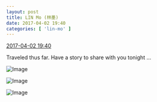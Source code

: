 ```yaml
---
layout: post
title: LIN Mo (林墨)
date: 2017-04-02 19:40
categories: [ 'lin-mo' ]
---
```


<div class="weibo-info">
  <a href="http://weibo.com/6108312042/ECFOalFAG">2017-04-02 19:40</a>
</div>

Traveled thus far. Have a story to share with you tonight …

<!-- more -->

![Image](http://wx2.sinaimg.cn/mw690/006FnQZYgy1fe8kiz6twlj30ku0rsaf5.jpg)

![Image](http://wx1.sinaimg.cn/mw690/006FnQZYgy1fe8kj0jxgmj30ku0rs0xq.jpg)

![Image](http://wx2.sinaimg.cn/mw690/006FnQZYgy1fe8kj1fcq5j30ku0kutb1.jpg)

